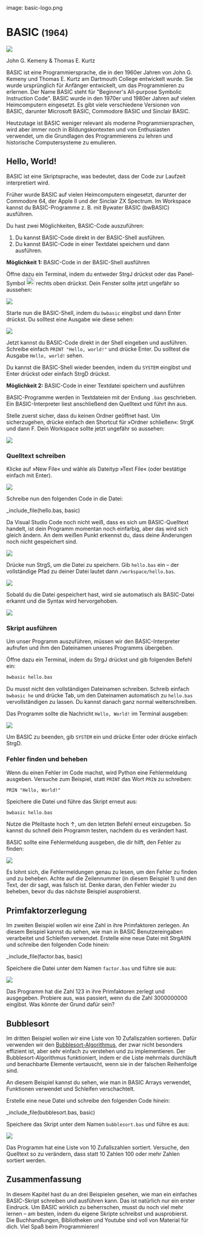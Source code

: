 <div class='meta'>
image: basic-logo.png
</div>

# BASIC <span style='font-size: 80%;'>(1964)</span>

<div class='floatright' style='width: 24em;'>
    <img src='kemeny-kurtz.webp'>
    <p>John G. Kemeny &amp; Thomas E. Kurtz</p>
</div>

<p class='abstract'>
BASIC ist eine Programmiersprache, die in den 1960er Jahren von John G. Kemeny und Thomas E. Kurtz am Dartmouth College entwickelt wurde. Sie wurde ursprünglich für Anfänger entwickelt, um das Programmieren zu erlernen. Der Name BASIC steht für "Beginner's All-purpose Symbolic Instruction Code". BASIC wurde in den 1970er und 1980er Jahren auf vielen Heimcomputern eingesetzt. Es gibt viele verschiedene Versionen von BASIC, darunter Microsoft BASIC, Commodore BASIC und Sinclair BASIC.
</p>

Heutzutage ist BASIC weniger relevant als moderne Programmiersprachen, wird aber immer noch in Bildungskontexten und von Enthusiasten verwendet, um die Grundlagen des Programmierens zu lehren und historische Computersysteme zu emulieren.

<!-- ## Eigenschaften

- **Einfachheit**: BASIC wurde entwickelt, um einfach zu erlernen und zu verwenden zu sein. Es verwendet eine klare und verständliche Syntax, die es Anfängern erleichtert, das Programmieren zu erlernen.
- **Interpretiert**: BASIC ist eine interpretierte Sprache, was bedeutet, dass der Code zur Laufzeit ausgeführt wird.
- **Strukturiert**: Moderne Versionen von BASIC unterstützen strukturierte Programmierung, die es ermöglicht, den Code in logische Blöcke zu unterteilen.
- **Portabilität**: BASIC-Code ist in der Regel portabel und kann auf verschiedenen Plattformen und Betriebssystemen ausgeführt werden.
- **Grafik und Sound**: BASIC bietet Funktionen zur Erstellung von Grafiken und Soundeffekten, die es ermöglichen, interaktive Programme zu erstellen.
- **Einfache Mathematik**: BASIC bietet eine Vielzahl von mathematischen Funktionen und Operatoren, die es ermöglichen, mathematische Berechnungen durchzuführen. -->

## Hello, World!

BASIC ist eine Skriptsprache, was bedeutet, dass der Code zur Laufzeit interpretiert wird.

Früher wurde BASIC auf vielen Heimcomputern eingesetzt, darunter der Commodore 64, der Apple II und der Sinclair ZX Spectrum. Im Workspace kannst du BASIC-Programme z. B. mit Bywater BASIC (bwBASIC) ausführen.

Du hast zwei Möglichkeiten, BASIC-Code auszuführen:

1. Du kannst BASIC-Code direkt in der BASIC-Shell ausführen.
2. Du kannst BASIC-Code in einer Textdatei speichern und dann ausführen.

**Möglichkeit 1:** BASIC-Code in der BASIC-Shell ausführen

Öffne dazu ein Terminal, indem du entweder <span class='key'>Strg</span><span class='key'>J</span> drückst oder das Panel-Symbol <img src='../basics/panel.webp' style='border-radius: 4px; height: 1.5em;'> rechts oben drückst. Dein Fenster sollte jetzt ungefähr so aussehen:

<img class='full' src='code-with-terminal.webp'>

Starte nun die BASIC-Shell, indem du `bwbasic` eingibst und dann <span class='key'>Enter</span> drückst. Du solltest eine Ausgabe wie diese sehen:

<img class='full' src='bwbasic-repl.webp'>

Jetzt kannst du BASIC-Code direkt in der Shell eingeben und ausführen. Schreibe einfach `PRINT "Hello, world!"` und drücke <span class='key'>Enter</span>. Du solltest die Ausgabe `Hello, world!` sehen.

Du kannst die BASIC-Shell wieder beenden, indem du `SYSTEM` eingibst und <span class='key'>Enter</span> drückst oder einfach <span class='key'>Strg</span><span class='key'>D</span> drückst.

**Möglichkeit 2:** BASIC-Code in einer Textdatei speichern und ausführen

BASIC-Programme werden in Textdateien mit der Endung `.bas` geschrieben. Ein BASIC-Interpreter liest anschließend den Quelltext und führt ihn aus.

Stelle zuerst sicher, dass du keinen Ordner geöffnet hast. Um sicherzugehen, drücke einfach den Shortcut für »Ordner schließen«: <span class='key'>Strg</span><span class='key'>K</span> und dann <span class='key'>F</span>. Dein Workspace sollte jetzt ungefähr so aussehen:

<img class='full' src='fresh-start.webp'>

### Quelltext schreiben

Klicke auf »New File« und wähle als Dateityp »Text File« (oder bestätige einfach mit <span class='key'>Enter</span>).

<img class='full' src='choose-filename.webp'>

Schreibe nun den folgenden Code in die Datei:

_include_file(hello.bas, basic)

Da Visual Studio Code noch nicht weiß, dass es sich um BASIC-Quelltext handelt, ist dein Programm momentan noch einfarbig, aber das wird sich gleich ändern. An dem weißen Punkt erkennst du, dass deine Änderungen noch nicht gespeichert sind.

<img class='full' src='no-syntax-highlighting.webp'>

Drücke nun <span class='key'>Strg</span><span class='key'>S</span>, um die Datei zu speichern. Gib `hello.bas` ein – der vollständige Pfad zu deiner Datei lautet dann `/workspace/hello.bas`.

<img class='full' src='enter-filename.webp'>

Sobald du die Datei gespeichert hast, wird sie automatisch als BASIC-Datei erkannt und die Syntax wird hervorgehoben.

<img class='full' src='syntax-highlighting.webp'>

### Skript ausführen

Um unser Programm auszuführen, müssen wir den BASIC-Interpreter aufrufen und ihm den Dateinamen unseres Programms übergeben.

Öffne dazu ein Terminal, indem du <span class='key'>Strg</span><span class='key'>J</span> drückst und gib folgenden Befehl ein:

```bash
bwbasic hello.bas
```

<div class='hint'>
Du musst nicht den vollständigen Dateinamen schreiben. Schreib einfach <code>bwbasic he</code> und drücke <span class='key'>Tab</span>, um den Dateinamen automatisch zu <code>hello.bas</code> vervollständigen zu lassen. Du kannst danach ganz normal weiterschreiben.
</div>

Das Programm sollte die Nachricht `Hello, World!` im Terminal ausgeben:

<img class='full' src='hello.webp'>

Um BASIC zu beenden, gib `SYSTEM` ein und drücke <span class='key'>Enter</span> oder drücke einfach <span class='key'>Strg</span><span class='key'>D</span>.

### Fehler finden und beheben

Wenn du einen Fehler im Code machst, wird Python eine Fehlermeldung ausgeben. Versuche zum Beispiel, statt `PRINT` das Wort `PRIN` zu schreiben:

```basic
PRIN "Hello, World!"
```

Speichere die Datei und führe das Skript erneut aus:

```bash
bwbasic hello.bas
```

<div class='hint'>
Nutze die Pfeiltaste hoch <span class='key'>↑</span>, um den letzten Befehl erneut einzugeben. So kannst du schnell dein Programm testen, nachdem du es verändert hast.
</div>

BASIC sollte eine Fehlermeldung ausgeben, die dir hilft, den Fehler zu finden:

<img class='full' src='hello-error.webp'>

Es lohnt sich, die Fehlermeldungen genau zu lesen, um den Fehler zu finden und zu beheben. Achte auf die Zeilennummer (in diesem Beispiel 1) und den Text, der dir sagt, was falsch ist. Denke daran, den Fehler wieder zu beheben, bevor du das nächste Beispiel ausprobierst.

## Primfaktorzerlegung

Im zweiten Beispiel wollen wir eine Zahl in ihre Primfaktoren zerlegen.
An diesem Beispiel kannst du sehen, wie man in BASIC Benutzereingaben verarbeitet und Schleifen verwendet.
Erstelle eine neue Datei mit <span class='key'>Strg</span><span class='key'>Alt</span><span class='key'>N</span> und schreibe den folgenden Code hinein:

_include_file(factor.bas, basic)

Speichere die Datei unter dem Namen `factor.bas` und führe sie aus:

<img class='full' src='factor.webp'>

Das Programm hat die Zahl 123 in ihre Primfaktoren zerlegt und ausgegeben. Probiere aus, was passiert, wenn du die Zahl 3000000000 eingibst. Was könnte der Grund dafür sein?

## Bubblesort

Im dritten Beispiel wollen wir eine Liste von 10 Zufallszahlen sortieren. Dafür verwenden wir den [Bubblesort-Algorithmus](https://de.wikipedia.org/wiki/Bubblesort), der zwar nicht besonders effizient ist, aber sehr einfach zu verstehen und zu implementieren. Der Bubblesort-Algorithmus funktioniert, indem er die Liste mehrmals durchläuft und benachbarte Elemente vertauscht, wenn sie in der falschen Reihenfolge sind.

An diesem Beispiel kannst du sehen, wie man in BASIC Arrays verwendet, Funktionen verwendet und Schleifen verschachtelt.

Erstelle eine neue Datei und schreibe den folgenden Code hinein:

_include_file(bubblesort.bas, basic)

Speichere das Skript unter dem Namen `bubblesort.bas` und führe es aus:

<img class='full' src='bubblesort.webp'>

Das Programm hat eine Liste von 10 Zufallszahlen sortiert. Versuche, den Quelltext so zu verändern, dass statt 10 Zahlen 100 oder mehr Zahlen sortiert werden.

## Zusammenfassung

In diesem Kapitel hast du an drei Beispielen gesehen, wie man ein einfaches BASIC-Skript schreiben und ausführen kann. Das ist natürlich nur ein erster Eindruck. Um BASIC wirklich zu beherrschen, musst du noch viel mehr lernen – am besten, indem du eigene Skripte schreibst und ausprobierst. Die Buchhandlungen, Bibliotheken und Youtube sind voll von Material für dich. Viel Spaß beim Programmieren!
